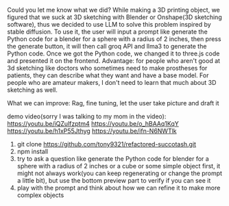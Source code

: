 Could you let me know what we did? While making a 3D printing object, we figured that we suck at 3D sketching with Blender or Onshape(3D sketching software), thus we decided to use LLM to solve this problem inspired by stable diffusion. To use it, the user will input a prompt like  generate the Python code for a blender for a sphere with a radius of 2 inches, then press the generate button, it will then call groq API and llma3 to generate the Python code. Once we got the Python code, we changed it to three.js code and presented it on the frontend. 
Advantage: for people who aren't good at 3d sketching like doctors who sometimes need to make prostheses for patients, they can describe what they want and have a base model. For people who are amateur makers, I don't need to learn that much about 3D sketching as well. 

What we can improve: Rag, fine tuning, let the user take picture and draft it

demo video(sorry I was talking to my mom in the video): 
https://youtu.be/iQZulfzptm4
https://youtu.be/o_hBAAq1KqY
https://youtu.be/h1xP55Jthyg
https://youtu.be/ifn-N6NWTlk
1. git clone https://github.com/tony9321/refactored-succotash.git 
2. npm install
3. try to ask a question like generate the Python code for blender for a sphere with a radius of 2 inches or a cube or some simple object first, it might not always work(you can keep regenerating or change the prompt a little bit), but use the bottom preview part to verify if you can see it
4. play with the prompt and think about how we can refine it to make more complex objects
